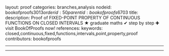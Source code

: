 layout: proof
categories: branches,analysis
nodeid: bookofproofs$3013
orderid: 50
parentid: bookofproofs$6703
title: 
description:  Proof of FIXED-POINT PROPERTY OF CONTINUOUS FUNCTIONS ON CLOSED INTERVALS &#9733; graduate maths &#10004; step by step &#10010; visit BookOfProofs now!
references: 
keywords: closed,continuous,fixed,functions,intervals,point,property,proof
contributors: bookofproofs

---


---

